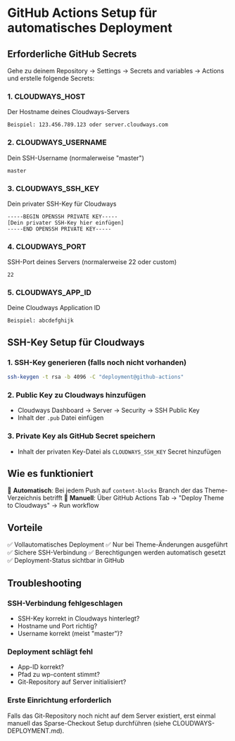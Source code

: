# GitHub Actions Setup für automatisches Deployment

## Erforderliche GitHub Secrets

Gehe zu deinem Repository → Settings → Secrets and variables → Actions und erstelle folgende Secrets:

### 1. CLOUDWAYS_HOST
Der Hostname deines Cloudways-Servers
```
Beispiel: 123.456.789.123 oder server.cloudways.com
```

### 2. CLOUDWAYS_USERNAME  
Dein SSH-Username (normalerweise "master")
```
master
```

### 3. CLOUDWAYS_SSH_KEY
Dein privater SSH-Key für Cloudways
```
-----BEGIN OPENSSH PRIVATE KEY-----
[Dein privater SSH-Key hier einfügen]
-----END OPENSSH PRIVATE KEY-----
```

### 4. CLOUDWAYS_PORT
SSH-Port deines Servers (normalerweise 22 oder custom)
```
22
```

### 5. CLOUDWAYS_APP_ID
Deine Cloudways Application ID
```
Beispiel: abcdefghijk
```

## SSH-Key Setup für Cloudways

### 1. SSH-Key generieren (falls noch nicht vorhanden)
```bash
ssh-keygen -t rsa -b 4096 -C "deployment@github-actions"
```

### 2. Public Key zu Cloudways hinzufügen
- Cloudways Dashboard → Server → Security → SSH Public Key
- Inhalt der `.pub` Datei einfügen

### 3. Private Key als GitHub Secret speichern
- Inhalt der privaten Key-Datei als `CLOUDWAYS_SSH_KEY` Secret hinzufügen

## Wie es funktioniert

🔄 **Automatisch**: Bei jedem Push auf `content-blocks` Branch der das Theme-Verzeichnis betrifft
📱 **Manuell**: Über GitHub Actions Tab → "Deploy Theme to Cloudways" → Run workflow

## Vorteile

✅ Vollautomatisches Deployment
✅ Nur bei Theme-Änderungen ausgeführt  
✅ Sichere SSH-Verbindung
✅ Berechtigungen werden automatisch gesetzt
✅ Deployment-Status sichtbar in GitHub

## Troubleshooting

### SSH-Verbindung fehlgeschlagen
- SSH-Key korrekt in Cloudways hinterlegt?
- Hostname und Port richtig?
- Username korrekt (meist "master")?

### Deployment schlägt fehl
- App-ID korrekt?
- Pfad zu wp-content stimmt?
- Git-Repository auf Server initialisiert?

### Erste Einrichtung erforderlich
Falls das Git-Repository noch nicht auf dem Server existiert, erst einmal manuell das Sparse-Checkout Setup durchführen (siehe CLOUDWAYS-DEPLOYMENT.md). 
